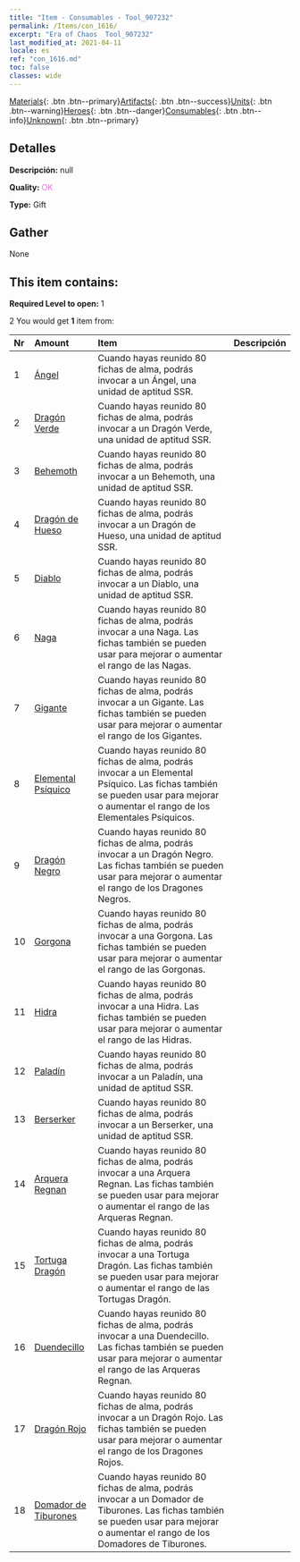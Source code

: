 ```yaml
---
title: "Item - Consumables - Tool_907232"
permalink: /Items/con_1616/
excerpt: "Era of Chaos  Tool_907232"
last_modified_at: 2021-04-11
locale: es
ref: "con_1616.md"
toc: false
classes: wide
---
```

 [Materials](/es/Items/){: .btn .btn--primary}[Artifacts](/es/Items/Artifacts/){: .btn .btn--success}[Units](/es/Items/Units/){: .btn .btn--warning}[Heroes](/es/Items/Heroes/){: .btn .btn--danger}[Consumables](/es/Items/Consumables/){: .btn .btn--info}[Unknown](/es/Items/Unknown/){: .btn .btn--primary}

## Detalles
 **Descripción:** null

 **Quality:** <span style="color: #DA70D6">OK</span>

 **Type:** Gift

## Gather

  None

## This item contains:

 **Required Level to open:** 1

 2 You would get **1** item  from:

  | Nr | Amount |     Item    | Descripción |
  |:---|:-------|:------------|:-----------:|
  | 1 | [Ángel](/es/Items/unt_196/) | Cuando hayas reunido 80 fichas de alma, podrás invocar a un Ángel, una unidad de aptitud SSR. | 
  | 2 | [Dragón Verde](/es/Items/unt_205/) | Cuando hayas reunido 80 fichas de alma, podrás invocar a un Dragón Verde, una unidad de aptitud SSR. | 
  | 3 | [Behemoth](/es/Items/unt_223/) | Cuando hayas reunido 80 fichas de alma, podrás invocar a un Behemoth, una unidad de aptitud SSR. | 
  | 4 | [Dragón de Hueso](/es/Items/unt_214/) | Cuando hayas reunido 80 fichas de alma, podrás invocar a un Dragón de Hueso, una unidad de aptitud SSR. | 
  | 5 | [Diablo](/es/Items/unt_232/) | Cuando hayas reunido 80 fichas de alma, podrás invocar a un Diablo, una unidad de aptitud SSR. | 
  | 6 | [Naga](/es/Items/unt_240/) | Cuando hayas reunido 80 fichas de alma, podrás invocar a una Naga. Las fichas también se pueden usar para mejorar o aumentar el rango de las Nagas. | 
  | 7 | [Gigante](/es/Items/unt_241/) | Cuando hayas reunido 80 fichas de alma, podrás invocar a un Gigante. Las fichas también se pueden usar para mejorar o aumentar el rango de los Gigantes. | 
  | 8 | [Elemental Psíquico](/es/Items/unt_267/) | Cuando hayas reunido 80 fichas de alma, podrás invocar a un Elemental Psíquico. Las fichas también se pueden usar para mejorar o aumentar el rango de los Elementales Psíquicos. | 
  | 9 | [Dragón Negro](/es/Items/unt_250/) | Cuando hayas reunido 80 fichas de alma, podrás invocar a un Dragón Negro. Las fichas también se pueden usar para mejorar o aumentar el rango de los Dragones Negros. | 
  | 10 | [Gorgona](/es/Items/unt_257/) | Cuando hayas reunido 80 fichas de alma, podrás invocar a una Gorgona. Las fichas también se pueden usar para mejorar o aumentar el rango de las Gorgonas. | 
  | 11 | [Hidra](/es/Items/unt_259/) | Cuando hayas reunido 80 fichas de alma, podrás invocar a una Hidra. Las fichas también se pueden usar para mejorar o aumentar el rango de las Hidras. | 
  | 12 | [Paladín](/es/Items/unt_197/) | Cuando hayas reunido 80 fichas de alma, podrás invocar a un Paladín, una unidad de aptitud SSR. | 
  | 13 | [Berserker](/es/Items/unt_224/) | Cuando hayas reunido 80 fichas de alma, podrás invocar a un Berserker, una unidad de aptitud SSR. | 
  | 14 | [Arquera Regnan](/es/Items/unt_274/) | Cuando hayas reunido 80 fichas de alma, podrás invocar a una Arquera Regnan. Las fichas también se pueden usar para mejorar o aumentar el rango de las Arqueras Regnan. | 
  | 15 | [Tortuga Dragón](/es/Items/unt_278/) | Cuando hayas reunido 80 fichas de alma, podrás invocar a una Tortuga Dragón. Las fichas también se pueden usar para mejorar o aumentar el rango de las Tortugas Dragón. | 
  | 16 | [Duendecillo](/es/Items/unt_270/) | Cuando hayas reunido 80 fichas de alma, podrás invocar a una Duendecillo. Las fichas también se pueden usar para mejorar o aumentar el rango de las Arqueras Regnan. | 
  | 17 | [Dragón Rojo](/es/Items/unt_251/) | Cuando hayas reunido 80 fichas de alma, podrás invocar a un Dragón Rojo. Las fichas también se pueden usar para mejorar o aumentar el rango de los Dragones Rojos. | 
  | 18 | [Domador de Tiburones](/es/Items/unt_281/) | Cuando hayas reunido 80 fichas de alma, podrás invocar a un Domador de Tiburones. Las fichas también se pueden usar para mejorar o aumentar el rango de los Domadores de Tiburones. | 
